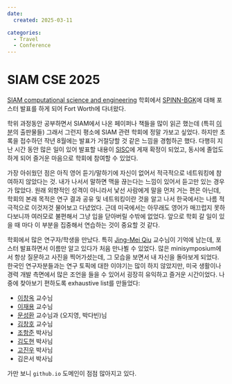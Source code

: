 ```yaml
---
date:
  created: 2025-03-11

categories:
  - Travel
  - Conference
---
```


# SIAM CSE 2025
[SIAM computational science and engineering](https://www.siam.org/conferences-events/siam-conferences/cse25/) 학회에서 [SPINN-BGK](https://github.com/jaeminoh/SPINN-BGK)에 대해 포스터 발표를 하게 되어 Fort Worth에 다녀왔다.

<!-- more -->

학위 과정동안 공부하면서 SIAM에서 나온 페이퍼나 책들을 많이 읽곤 했는데 (특히 [이 분](https://scholar.google.com/citations?user=9hvCdiQAAAAJ&hl=en)의 출판물들) 그래서 그런지 평소에 SIAM 관련 학회에 정말 가보고 싶었다.
하지만 초록을 접수하던 작년 8월에는 발표가 거절당할 것 같은 느낌을 경험하곤 했다.
다행히 지난 시간 동안 많은 일이 있어 발표할 내용이 [SISC](https://www.siam.org/publications/siam-journals/siam-journal-on-scientific-computing/)에 게재 확정이 되었고, 동시에 졸업도 하게 되어 즐거운 마음으로 학회에 참여할 수 있었다.

가장 아쉬웠던 점은 아직 영어 듣기/말하기에 자신이 없어서 적극적으로 네트워킹에 참여하지 않았다는 것.
내가 나서서 말하면 맥을 끊는다는 느낌이 있어서 듣고만 있는 경우가 많았다.
원래 외향적인 성격이 아니라서 낯선 사람에게 말을 먼저 거는 편은 아닌데, 학회의 본래 목적은 연구 결과 공유 및 네트워킹이란 것을 알고 나서 한국에서는 나름 적극적으로 이것저것 물어보고 다녔었다.
근데 미국에서는 아무래도 영어가 매끄럽지 못하다보니까 여러모로 불편해서 그냥 입을 닫아버릴 수밖에 없었다.
앞으로 학회 갈 일이 있을 때 마다 이 부분을 집중해서 연습하는 것이 중요할 것 같다.

학회에서 많은 연구자/학생을 만났다.
특히 [Jing-Mei Qiu](https://jingmeiqiu.github.io) 교수님이 기억에 남는데, 포스터 발표하면서 이름만 알고 있다가 처음 만나뵐 수 있었다.
많은 minisymposium에서 항상 질문하고 사진을 찍어가셨는데, 그 모습을 보면서 내 자신을 돌아보게 되었다.
한국인 연구자분들과는 연구 토픽에 대한 이야기는 많이 하지 않았지만, 미국 생활이나 경력 개발 측면에서 많은 조언을 들을 수 있어서 굉장히 유익하고 즐거운 시간이었다.
나중에 찾아보기 편하도록 exhaustive list를 만들었다:

  - [이창옥](https://amath.kaist.ac.kr/~colee/) 교수님
  - [이재용](https://www.jaeyong-lee.com) 교수님
  - [문성환](https://sites.google.com/view/knumathbrl/people/교수진) 교수님과 (오지영, 박다빈)님
  - [김창호](https://ucmerced.d8.theopenscholar.com/ckim103/biocv) 교수님
  - [조항준](https://hangjun-cho.github.io) 박사님
  - [김도현](https://dohyun-cse.github.io/index.html) 박사님
  - [고진우](https://jinug6328.github.io) 박사님
  - 김은서 박사님

가만 보니 `github.io` 도메인이 점점 많아지고 있다.